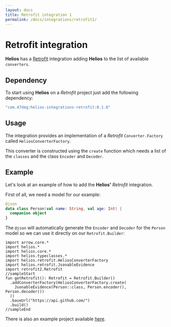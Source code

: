 ```yaml
---
layout: docs
title: Retrofit integration 1
permalink: /docs/integrations/retrofit1/
---
```


# Retrofit integration

**Helios** has a [Retrofit](https://square.github.io/retrofit/) integration adding **Helios** to the list of available `converters`.

## Dependency

To start using **Helios** on a *Retrofit* project just add the following dependency:

```groovy
"com.47deg:helios-integrations-retrofit:0.1.0"
```

## Usage

The integration provides an implementation of a *Retrofit* `Converter.Factory` called `HeliosConverterFactory`.

This converter is constructed using the `create` function
which needs a list of the `classes` and the class `Encoder` and `Decoder`.

## Example
Let's look at an example of how to add the **Helios'** *Retrofit* integration.

First of all, we need a model for our example:

```kotlin
@json
data class Person(val name: String, val age: Int) {
  companion object
}
```

The `@json` will automatically generate the `Encoder` and `Decoder` for the `Person` model so
we can use it directly on our `Retrofit.Builder`:

```kotlin:ank:silent
import arrow.core.*
import helios.*
import helios.core.*
import helios.typeclasses.*
import helios.retrofit.HeliosConverterFactory
import helios.retrofit.JsonableEvidence
import retrofit2.Retrofit
//sampleStart
fun getRetrofit(): Retrofit = Retrofit.Builder()
  .addConverterFactory(HeliosConverterFactory.create(
    JsonableEvidence(Person::class, Person.encoder(), Person.decoder())
  ))
  .baseUrl("https://api.github.com/")
  .build()
//sampleEnd
```

There is also an example project available [here](https://github.com/47deg/helios/tree/master/helios-samples/retrofit-sample).
